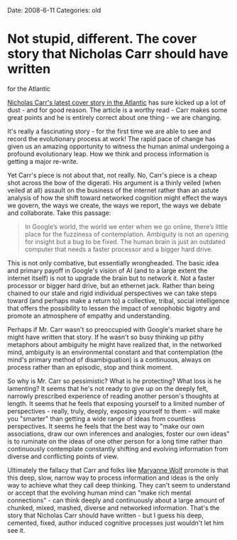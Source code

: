 Date: 2008-6-11
Categories: old

# Not stupid, different. The cover story that Nicholas Carr should have written
  for the Atlantic

<a href="http://www.theatlantic.com/doc/200807/google/">Nicholas Carr's latest cover story in the Atlantic</a> has sure kicked up a lot of dust - and for good reason.  The article is a worthy read - Carr makes some great points and he is entirely correct about one thing - we are changing. 

It's really a fascinating story - for the first time we are able to see and record the evolutionary process at work!  The rapid pace of change has given us an amazing opportunity to witness the human animal undergoing a profound evolutionary leap. How we think and process information is getting a major re-write.

Yet Carr's piece is not about that, not really.  No, Carr's piece is a cheap shot across the bow of the digerati.  His argument is a thinly veiled (when veiled at all) assault on the business of the internet rather than an astute analysis of how the shift toward networked cognition might effect the ways we govern, the ways we create, the ways we report, the ways we debate and collaborate. Take this passage:

<blockquote>In Google&rsquo;s world, the world we enter when we go online, there&rsquo;s little place for the fuzziness of contemplation. Ambiguity is not an opening for insight but a bug to be fixed. The human brain is just an outdated computer that needs a faster processor and a bigger hard drive.</blockquote>

This is not only combative, but essentially wrongheaded. The basic idea and primary payoff in Google's vision of AI (and to a large extent the internet itself) is not to upgrade the brain but to network it. Not a faster processor or bigger hard drive, but an ethernet jack.  Rather than being chained to our stale and rigid individual perspectives we can take steps toward (and perhaps make a return to) a collective, tribal, social intelligence that offers the possibility to lessen the impact of xenophobic bigotry and promote an atmosphere of empathy and understanding. 

Perhaps if Mr. Carr wasn't so preoccupied with Google's market share he might have written that story.  If he wasn't so busy thinking up pithy metaphors about ambiguity he might have realized that, in the networked mind, ambiguity is an environmental constant and that contemplation (the mind's primary method of disambiguation) is a continuous, always on process rather than an episodic, stop and think moment.   

So why is Mr. Carr so pessimistic?  What is he protecting?  What loss is he lamenting? It seems that he's not ready to give up on the deeply felt, narrowly prescribed experience of reading another person's thoughts at length.  It seems that he feels that exposing yourself to a limited number of perspectives - really, truly, deeply, exposing yourself to them - will make you "smarter" than getting a wide range of ideas from countless perspectives. It seems he feels that the best way to "make our own associations, draw our own inferences and analogies, foster our own ideas" is to ruminate on the ideas of one other person for a long time rather than continuously contemplate constantly shifting and evolving information from diverse and conflicting points of view.

Ultimately the fallacy that Carr and folks like <a href="http://www.amazon.com/Proust-Squid-Story-Science-Reading/dp/0060186399">Maryanne Wolf</a> promote is that this deep, slow, narrow way to process information and ideas is the only way to achieve what they call deep thinking.  They can't seem to understand or accept that the evolving human mind can "make rich mental connections" - can think deeply and continuously about a large amount of chunked, mixed, mashed, diverse and networked information.  That's the story that Nicholas Carr should have written - but I guess his deep, cemented, fixed, author induced cognitive processes just wouldn't let him see it.  
